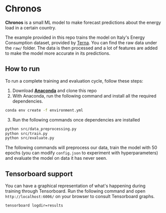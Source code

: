# Chronos

**Chronos** is a small ML model to make forecast predictions about the energy load in a certain country.

The example provided in this repo trains the model on Italy's Energy Consumption dataset, provided by [Terna](https://dati.terna.it/en/download-center). You can find the raw data under the `raw/` folder. The data is then processed and a lot of features are added to make the model more accurate in its predictions.

## How to run

To run a complete training and evaluation cycle, follow these steps:

1. Download **[Anaconda](https://www.anaconda.com/)** and clone this repo
2. With Anaconda, run the following command and install all the required dependencies.

```bash
conda env create -f environment.yml
```

3. Run the following commands once dependencies are installed

```bash
python src/data_preprocessing.py
python src/train.py
python src/evaluate.py
```

The following commands will preprocess our data, train the model with 50 epochs (you can modify `config.json` to experiment with hyperparameters) and evaluate the model
on data it has never seen.

## Tensorboard support

You can have a graphical representation of what's happening during training through Tensorboard. Run the following command and open `http://localhost:6006/`
on your browser to consult Tensorboard graphs.

```bash
tensorboard logdir=results
```
